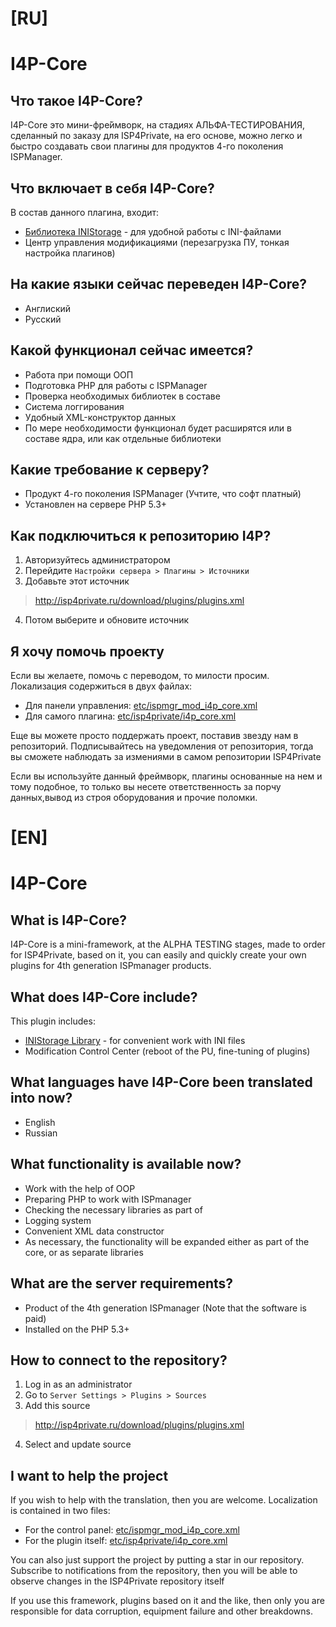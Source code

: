 # [RU]
# I4P-Core
## Что такое I4P-Core?
I4P-Core это мини-фре́ймворк, на стадиях АЛЬФА-ТЕСТИРОВАНИЯ, сделанный по заказу для ISP4Private, на его основе, можно легко и быстро создавать свои плагины для продуктов 4-го поколения ISPManager.

## Что включает в себя I4P-Core?
В состав данного плагина, входит:
- [Библиотека INIStorage](https://github.com/pimnik98/INIStorage) - для удобной работы с INI-файлами
- Центр управления модификациями (перезагрузка ПУ, тонкая настройка плагинов)

## На какие языки сейчас переведен I4P-Core?
- Англиский
- Русский

## Какой функционал сейчас имеется?
- Работа при помощи ООП
- Подготовка PHP для работы с ISPManager
- Проверка необходимых библиотек в составе
- Система логгирования
- Удобный XML-конструктор данных
- По мере необходимости функционал будет расширятся или в составе ядра, или как отдельные библиотеки

## Какие требование к серверу?
- Продукт 4-го поколения ISPManager (Учтите, что софт платный)
- Установлен на сервере PHP 5.3+

## Как подключиться к репозиторию I4P?
1. Авторизуйтесь администратором
2. Перейдите `Настройки сервера > Плагины > Источники`
3. Добавьте этот источник
> http://isp4private.ru/download/plugins/plugins.xml
4. Потом выберите и обновите источник

## Я хочу помочь проекту
Если вы желаете, помочь с переводом, то милости просим.
Локализация содержиться в двух файлах:
- Для панели управления: [etc/ispmgr_mod_i4p_core.xml](https://github.com/pimnik98/I4P-Core/blob/main/etc/ispmgr_mod_i4p_core.xml)
- Для самого плагина: [etc/isp4private/i4p_core.xml](https://github.com/pimnik98/I4P-Core/blob/main/etc/isp4private/i4p_core.ini)

Еще вы можете просто поддержать проект, поставив звезду нам в репозиторий.
Подписывайтесь на уведомления от репозитория, тогда вы сможете наблюдать за измениями в самом репозитории ISP4Private

Если вы используйте данный фреймворк, плагины основанные на нем и тому подобное, то только вы несете ответственность за порчу данных,вывод из строя оборудования и прочие поломки.

# [EN]
# I4P-Core
## What is I4P-Core?
I4P-Core is a mini-framework, at the ALPHA TESTING stages, made to order for ISP4Private, based on it, you can easily and quickly create your own plugins for 4th generation ISPmanager products.

## What does I4P-Core include?
This plugin includes:
- [INIStorage Library](https://github.com/pimnik98/INIStorage ) - for convenient work with INI files
- Modification Control Center (reboot of the PU, fine-tuning of plugins)

## What languages have I4P-Core been translated into now?
- English
- Russian

## What functionality is available now?
- Work with the help of OOP
- Preparing PHP to work with ISPmanager
- Checking the necessary libraries as part of
- Logging system
- Convenient XML data constructor
- As necessary, the functionality will be expanded either as part of the core, or as separate libraries

## What are the server requirements?
- Product of the 4th generation ISPmanager (Note that the software is paid)
- Installed on the PHP 5.3+


## How to connect to the repository?
1. Log in as an administrator
2. Go to `Server Settings > Plugins > Sources`
3. Add this source
> http://isp4private.ru/download/plugins/plugins.xml
4. Select and update source

## I want to help the project
If you wish to help with the translation, then you are welcome.
Localization is contained in two files:
- For the control panel: [etc/ispmgr_mod_i4p_core.xml](https://github.com/pimnik98/I4P-Core/blob/main/etc/ispmgr_mod_i4p_core.xml)
- For the plugin itself: [etc/isp4private/i4p_core.xml](https://github.com/pimnik98/I4P-Core/blob/main/etc/isp4private/i4p_core.ini)

You can also just support the project by putting a star in our repository.
Subscribe to notifications from the repository, then you will be able to observe changes in the ISP4Private repository itself

If you use this framework, plugins based on it and the like, then only you are responsible for data corruption, equipment failure and other breakdowns.
